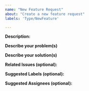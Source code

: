 ```yaml
---
name: "New Feature Request"
about: "Create a new feature request"
labels: 'Type/NewFeature'

---
```


**Description:**
<!-- Give a brief description of the new feature -->

**Describe your problem(s)**

**Describe your solution(s)**

**Related Issues (optional):**
<!-- Any related issues such as sub tasks, issues reported in other repositories, similar problems, etc. -->

**Suggested Labels (optional):**
<!-- Optional comma separated list of suggested labels. Non committers can’t assign labels to issues, so this will help issue creators who are not a committer to suggest possible labels-->

**Suggested Assignees (optional):**
<!--Optional comma separated list of suggested team members who should attend the issue. Non committers can’t assign issues to assignees, so this will help issue creators who are not a committer to suggest possible assignees-->
